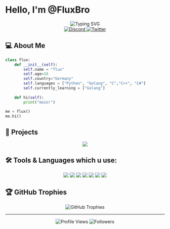 # Hello, I'm @FluxBro

<div align="center">
  <img src="https://readme-typing-svg.demolab.com?font=Fira+Code&pause=1000&width=435&lines=OSINT+%26+Cybersecurity+Enthusiast;Python+Developer;Always+learning+new+things" alt="Typing SVG" />
</div>

<div align="center">
  <a href="https://discord.gg/osintcats">
    <img src="https://img.shields.io/discord/937480354951779360?color=5865F2&logo=discord&logoColor=white&style=for-the-badge" alt="Discord">
  </a>
  <a href="https://twitter.com/YourTwitter">
    <img src="https://img.shields.io/badge/Twitter-1DA1F2?style=for-the-badge&logo=twitter&logoColor=white" alt="Twitter">
  </a>
</div>

## 💻 About Me

```python
class flux:
    def __init__(self):
        self.name = "flux"
        self.age=16
        self.country="Germany"
        self.languages = ["Python", "Golang", "C","C++", "C#"]
        self.currently_learning = ["Golang"]
        
    def hi(self):
        print("moin!")
        
me = flux()
me.hi()
```

## 🚀 Projects

<div align="center">
  <a href="https://github.com/fluxbro/osintcat">
    <img align="center" src="https://github-readme-stats.vercel.app/api/pin/?username=fluxbro&repo=osintcat&theme=radical" />
  </a>
</div>

## 🛠️ Tools & Languages which u use:

<div align="center">
  <img src="https://img.shields.io/badge/Python-3776AB?style=for-the-badge&logo=python&logoColor=white">
  <img src="https://img.shields.io/badge/Go-00ADD8?style=for-the-badge&logo=go&logoColor=white">
  <img src="https://img.shields.io/badge/C-00599C?style=for-the-badge&logo=c&logoColor=white">
  <img src="https://img.shields.io/badge/C%23-239120?style=for-the-badge&logo=c-sharp&logoColor=white">
  <img src="https://img.shields.io/badge/C%2B%2B-00599C?style=for-the-badge&logo=c%2B%2B&logoColor=white">
  <img src="https://img.shields.io/badge/VSCode-007ACC?style=for-the-badge&logo=visual-studio-code&logoColor=white">
  <img src="https://img.shields.io/badge/Git-F05032?style=for-the-badge&logo=git&logoColor=white">
</div>

## 🏆 GitHub Trophies

<div align="center">
  <img src="https://github-profile-trophy.vercel.app/?username=fluxbro&theme=radical&no-frame=true&no-bg=false&margin-w=4" alt="GitHub Trophies">
</div>

---

<div align="center">
  <img src="https://komarev.com/ghpvc/?username=fluxbro&label=Profile%20views&color=0e75b6&style=flat" alt="Profile Views">
  <img src="https://img.shields.io/github/followers/fluxbro?label=Followers&style=social" alt="Followers">
</div>
